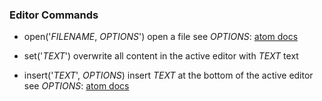 ### Editor Commands

* open('$FILENAME$, $OPTIONS$')
  open a file
  see $OPTIONS$: [atom docs](https://atom.io/docs/api/v1.4.3/Workspace#instance-open)

* set('$TEXT$')
  overwrite all content in the active editor with $TEXT$ text

* insert('$TEXT$', $OPTIONS$)
  insert $TEXT$ at the bottom of the active editor
  see $OPTIONS$: [atom docs](https://atom.io/docs/api/v1.4.3/Selection#instance-insertText)
